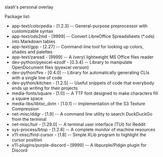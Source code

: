 slash's personal overlay

Package list:
* app-text/colorpedia        - [1.2.3]  -- General-purpose preprocessor with customizable syntax
* app-text/ods2md            - [9999]   -- Convert LibreOffice Spreadsheets (*.ods) into Markdown tables
* app-text/gpp               - [2.27]   -- Command-line tool for looking up colors, shades and palettes
* app-text/zaread            - [9999]   -- A (very) lightweight MS Office files reader
* dev-python/pyexcel-ezodf   - [0.3.4]  -- Library to manipulate OpenDocument files (pyexcel version)
* dev-python/fire            - [0.4.0]  -- Library for automatically generating CLIs with a single line of code
* dev-python/kitchen         - [1.2.5]  -- Useful snippets of code that everybody ends up writing for their projects
* media-fonts/square         - [1.0]    -- A TTF font designed to make characters fill a square space
* media-libs/libtxc_dxtn     - [1.0.1]  -- Implementation of the S3 Texture Compression
* net-misc/ddgr              - [1.9]    -- A command line utility to search DuckDuckGo from the terminal
* net-misc/tuir              - [1.29.0] -- A terminal user interface (TUI) for Reddit
* sys-process/btop           - [1.2.8]  -- A complete monitor of machine resources
* x11-misc/find-cursor       - [1.8]    -- Simple XLib program to highlight the cursor position
* x11-plugins/purple-discord - [9999]   -- A libpurple/Pidgin plugin for Discord

